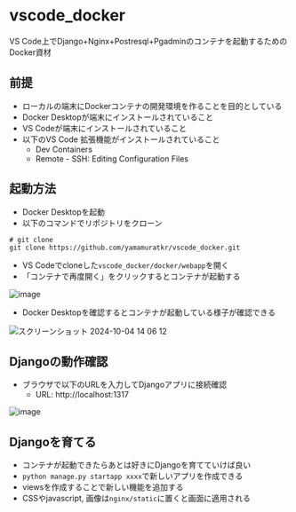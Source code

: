 # vscode_docker
VS Code上でDjango+Nginx+Postresql+Pgadminのコンテナを起動するためのDocker資材

## 前提
- ローカルの端末にDockerコンテナの開発環境を作ることを目的としている
- Docker Desktopが端末にインストールされていること
- VS Codeが端末にインストールされていること
- 以下のVS Code 拡張機能がインストールされていること
  - Dev Containers
  - Remote - SSH: Editing Configuration Files

## 起動方法
- Docker Desktopを起動
- 以下のコマンドでリポジトリをクローン
```
# git clone
git clone https://github.com/yamamuratkr/vscode_docker.git
```
- VS Codeでcloneした`vscode_docker/docker/webapp`を開く
- 「コンテナで再度開く」をクリックするとコンテナが起動する

![image](https://github.com/user-attachments/assets/af3de7e8-5aa4-4527-95c8-91bcc09cb3c2)

- Docker Desktopを確認するとコンテナが起動している様子が確認できる

![スクリーンショット 2024-10-04 14 06 12](https://github.com/user-attachments/assets/66a44400-2242-4670-8442-be34e78cab94)

## Djangoの動作確認
- ブラウザで以下のURLを入力してDjangoアプリに接続確認
  - URL: http://localhost:1317

![image](https://github.com/user-attachments/assets/183fbc34-0e9e-4075-be2d-cc365200e97d)

## Djangoを育てる
- コンテナが起動できたらあとは好きにDjangoを育てていけば良い
- `python manage.py startapp xxxx`で新しいアプリを作成できる
- viewsを作成することで新しい機能を追加する
- CSSやjavascript, 画像は`nginx/static`に置くと画面に適用される
